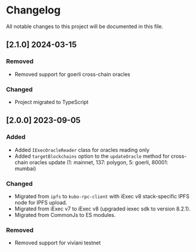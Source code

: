 # Changelog

All notable changes to this project will be documented in this file.

## [2.1.0] 2024-03-15

### Removed

- Removed support for goerli cross-chain oracles

### Changed

- Project migrated to TypeScript

## [2.0.0] 2023-09-05

### Added

- Added `IExecOracleReader` class for oracles reading only
- Added `targetBlockchains` option to the `updateOracle` method for cross-chain oracles update (1: mainnet, 137: polygon, 5: goerli, 80001: mumbai)

### Changed

- Migrated from `ipfs` to `kubo-rpc-client` with iExec v8 stack-specific IPFS node for IPFS upload.
- Migrated from iExec v7 to iExec v8 (upgraded iexec sdk to version 8.2.1).
- Migrated from CommonJs to ES modules.

### Removed

- Removed support for viviani testnet
